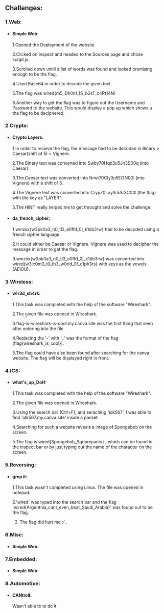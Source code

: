## Challenges:

### 1.Web:
-  #### Simple Web:
    1.Opened the Deployment of the website.
   
    2.Clicked on inspect and headed to the Sources page and chose script.js.

   3.Scrolled down untill a list of words was found and looked promising enough to be the flag.

   4.Used Base64 in order to decode the given text.

   5.The flag was wired{m5_Dh0n1_1S_b3sT_c4Pt14N}

   6.Another way to get the flag was to figure out the Username and Password to the website. This would display a pop up which shows u the flag to be deciphered.
    
### 2.Crypto:
-  #### Crypto Layers:
    1.In order to recieve the flag, the message had to be decoded in Binary > Caesar(shift of 5) > Vignere.

    2.The Binary text was converted into Swby70Hqd3u5Jn3S00q (into Caesar).

    3.The Caesar text was converted into Nrwt70Cly3p5Ei3N00l (into Vignere) with a shift of 5.

    4.The Vignere text was converted into Cryp70Lay3r5Ar3C00l (the flag) with the key as "LAYER".

    5.The HINT really helped me to get throught and solve the challenge.
-  #### da_french_cipher:
    1.wmzsx{w3pk0a3_n0_tl3_e0ffd_0j_k1db3rw} had to be decoded using a french cipher language.

    2.It could either be Caesar or Vignere. Vignere was used to decipher the message in order to get the flag.

    3.wmzsx{w3pk0a3_n0_tl3_e0ffd_0j_k1db3rw} was converted into wired{w3lc0m3_t0_th3_w0rld_0f_c1ph3rs} with keys as the vowels (AEIOU).
   
### 3.Wireless:
-  #### w!r3d_sh4rk:
   1.This task was completed with the help of the software "Wireshark".

   2.The given file was opened in Wireshark.

   3.flag-is-wireshark-is-cool.my.canva.site was the first thing that seen after entering into the file.

   4.Replacing the '-' with '_' was the format of the flag (flag{wireshark_is_cool}). 

   5.The flag could have also been found after searching for the canva website. The flag will be displayed right in front.
### 4.ICS:
-  #### what's_up_DoH:
   1.This task was completed with the help of the software "Wireshark".

   2.The given file was opened in Wireshark.

   3.Using the search bar (Ctrl+F), and seraching 'idk567', I was able to find 'idk567.my.canva.site' inside a packet.

   4.Searching for such a website reveals a image of Spongebob on the screen.

   5.The flag is wired{Spongebob_Squarepants} , which can be found in the inspect bar or by just typing out the name of the character on the screen.

### 5.Reversing:
-  #### grep it:
    1.This task wasn't completed using Linux. The file was opened in notepad.

   2.'wired' was typed into the search bar and the flag 'wired{Argentnia_cant_even_beat_Saudi_Arabia}' was found out to be the flag.

   3. The flag did hurt me :( .

### 6.Misc:
-  #### Simple Web:


### 7.Embedded:
-  #### Simple Web:


### 8.Automotive:
- #### CANtroll:
    Wasn't able to to do it
